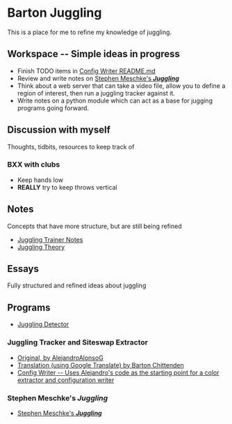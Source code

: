 # Barton Juggling

This is a place for me to refine my knowledge of juggling.

## Workspace -- Simple ideas in progress

* Finish TODO items in [Config Writer README.md](https://github.com/bartonski/tfg_jugglingTrackingSiteswap/blob/config_writer/README.md)
* Review and write notes on [Stephen Meschke's ***Juggling***](https://github.com/smeschke/juggling)
* Think about a web server that can take a video file, allow you to define a region of interest, then run a juggling tracker against it.
* Write notes on a python module which can act as a base for jugging programs going forward.

## Discussion with myself

Thoughts, tidbits, resources to keep track of

### BXX with clubs

* Keep hands low
* **REALLY** try to keep throws vertical

## Notes

Concepts that have more structure, but are still being refined

* [Juggling Trainer Notes](./juggling_trainer.md)
* [Juggling Theory](./thoughts_and_notes/juggling_theory.md)

## Essays

Fully structured and refined ideas about juggling

## Programs

* [Juggling Detector](https://github.com/bartonski/juggling_detector)

### Juggling Tracker and Siteswap Extractor

* [Original, by AlejandroAlonsoG](https://github.com/AlejandroAlonsoG/tfg_jugglingTrackingSiteswap)
* [Translation (using Google Translate) by Barton Chittenden](https://github.com/bartonski/tfg_jugglingTrackingSiteswap/tree/english_translation)
* [Config Writer -- Uses Alejandro's code as the starting point for a color extractor and configuration writer](https://github.com/bartonski/tfg_jugglingTrackingSiteswap/tree/config_writer)

### Stephen Meschke's ***Juggling***

* [Stephen Meschke's ***Juggling***](https://github.com/smeschke/juggling)
